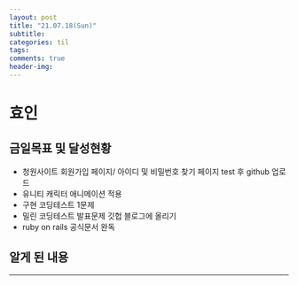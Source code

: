 ```yaml
---
layout: post
title: "21.07.18(Sun)"
subtitle:
categories: til
tags:
comments: true
header-img:
---
```


# 효인

## 금일목표 및 달성현황

- 청원사이트 회원가입 페이지/ 아이디 및 비밀번호 찾기 페이지 test 후 github 업로드
- 유니티 캐릭터 애니메이션 적용
- 구현 코딩테스트 1문제
- 밀린 코딩테스트 발표문제 깃헙 블로그에 올리기
- ruby on rails 공식문서 완독

## 알게 된 내용

---
